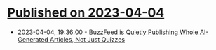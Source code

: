 # [Published on 2023-04-04](index.md)

* [2023-04-04, 19:36:00](https://soylentnews.org/article.pl?sid=23/04/03/1817235&from=rss) - [BuzzFeed is Quietly Publishing Whole AI-Generated Articles, Not Just Quizzes](https://soylentnews.org/article.pl?sid=23/04/03/1817235&from=rss)
